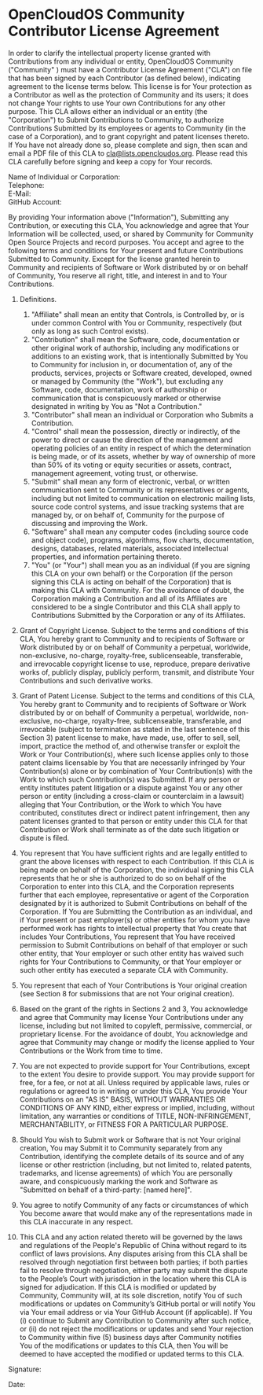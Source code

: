 # OpenCloudOS Community Contributor License Agreement
In order to clarify the intellectual property license granted with Contributions from any individual or entity, OpenCloudOS Community ("Community" ) must have a Contributor License Agreement ("CLA") on file that has been signed by each Contributor (as defined below), indicating agreement to the license terms below.
This license is for Your protection as a Contributor as well as the protection of Community and its users; it does not change Your rights to use Your own Contributions for any other purpose.
This CLA allows either an individual or an entity (the "Corporation") to Submit Contributions to Community, to authorize Contributions Submitted by its employees or agents to Community (in the case of a Corporation), and to grant copyright and patent licenses thereto.
If You have not already done so, please complete and sign, then scan and email a PDF file of this CLA to cla@lists.opencloudos.org. Please read this CLA carefully before signing and keep a copy for Your records.

Name of Individual or Corporation:          
Telephone:           
E-Mail:          
GitHub Account:          

By providing Your information above ("Information"), Submitting any Contribution, or executing this CLA, You acknowledge and agree that Your Information will be collected, used, or shared by Community for Community Open Source Projects and record purposes.
You accept and agree to the following terms and conditions for Your present and future Contributions Submitted to Community. Except for the license granted herein to Community and recipients of Software or Work distributed by or on behalf of Community, You reserve all right, title, and interest in and to Your Contributions.

1. Definitions.
      1. "Affiliate" shall mean an entity that Controls, is Controlled by, or is under common Control with You or Community, respectively (but only as long as such Control exists).
      2. "Contribution" shall mean the Software, code, documentation or other original work of authorship, including any modifications or additions to an existing work, that is intentionally Submitted by You to Community for inclusion in, or documentation of, any of the products, services, projects or Software created, developed, owned or managed by Community (the "Work"), but excluding any Software, code, documentation, work of authorship or communication that is conspicuously marked or otherwise designated in writing by You as "Not a Contribution."
      3. "Contributor" shall mean an individual or Corporation who Submits a Contribution.
      4. "Control" shall mean the possession, directly or indirectly, of the power to direct or cause the direction of the management and operating policies of an entity in respect of which the determination is being made, or of its assets, whether by way of ownership of more than 50% of its voting or equity securities or assets, contract, management agreement, voting trust, or otherwise.
      5. "Submit" shall mean any form of electronic, verbal, or written communication sent to Community or its representatives or agents, including but not limited to communication on electronic mailing lists, source code control systems, and issue tracking systems that are managed by, or on behalf of, Community for the purpose of discussing and improving the Work.
      6. "Software" shall mean any computer codes (including source code and object code), programs, algorithms, flow charts, documentation, designs, databases, related materials, associated intellectual properties, and information pertaining thereto.
      7. "You" (or "Your") shall mean you as an individual (if you are signing this CLA on your own behalf) or the Corporation (if the person signing this CLA is acting on behalf of the Corporation) that is making this CLA with Community. For the avoidance of doubt, the Corporation making a Contribution and all of its Affiliates are considered to be a single Contributor and this CLA shall apply to Contributions Submitted by the Corporation or any of its Affiliates.
2.	Grant of Copyright License. Subject to the terms and conditions of this CLA, You hereby grant to Community and to recipients of Software or Work distributed by or on behalf of Community a perpetual, worldwide, non-exclusive, no-charge, royalty-free, sublicenseable, transferable, and irrevocable copyright license to use, reproduce, prepare derivative works of, publicly display, publicly perform, transmit, and distribute Your Contributions and such derivative works.
3.	Grant of Patent License. Subject to the terms and conditions of this CLA, You hereby grant to Community and to recipients of Software or Work distributed by or on behalf of Community a perpetual, worldwide, non-exclusive, no-charge, royalty-free, sublicenseable, transferable, and irrevocable (subject to termination as stated in the last sentence of this Section 3) patent license to make, have made, use, offer to sell, sell, import, practice the method of, and otherwise transfer or exploit the Work or Your Contribution(s), where such license applies only to those patent claims licensable by You that are necessarily infringed by Your Contribution(s) alone or by combination of Your Contribution(s) with the Work to which such Contribution(s) was Submitted. If any person or entity institutes patent litigation or a dispute against You or any other person or entity (including a cross-claim or counterclaim in a lawsuit) alleging that Your Contribution, or the Work to which You have contributed, constitutes direct or indirect patent infringement, then any patent licenses granted to that person or entity under this CLA for that Contribution or Work shall terminate as of the date such litigation or dispute is filed.

4.	You represent that You have sufficient rights and are legally entitled to grant the above licenses with respect to each Contribution. If this CLA is being made on behalf of the Corporation, the individual signing this CLA represents that he or she is authorized to do so on behalf of the Corporation to enter into this CLA, and the Corporation represents further that each employee, representative or agent of the Corporation designated by it is authorized to Submit Contributions on behalf of the Corporation. If You are Submitting the Contribution as an individual, and if Your present or past employer(s) or other entities for whom you have performed work has rights to intellectual property that You create that includes Your Contributions, You represent that You have received permission to Submit Contributions on behalf of that employer or such other entity, that Your employer or such other entity has waived such rights for Your Contributions to Community, or that Your employer or such other entity has executed a separate CLA with Community.
5.	You represent that each of Your Contributions is Your original creation (see Section 8 for submissions that are not Your original creation).
6.	Based on the grant of the rights in Sections 2 and 3, You acknowledge and agree that Community may license Your Contributions under any license, including but not limited to copyleft, permissive, commercial, or proprietary license. For the avoidance of doubt, You acknowledge and agree that Community may change or modify the license applied to Your Contributions or the Work from time to time.
7.	You are not expected to provide support for Your Contributions, except to the extent You desire to provide support. You may provide support for free, for a fee, or not at all. Unless required by applicable laws, rules or regulations or agreed to in writing or under this CLA, You provide Your Contributions on an "AS IS" BASIS, WITHOUT WARRANTIES OR CONDITIONS OF ANY KIND, either express or implied, including, without limitation, any warranties or conditions of TITLE, NON-INFRINGEMENT, MERCHANTABILITY, or FITNESS FOR A PARTICULAR PURPOSE.
8.	Should You wish to Submit work or Software that is not Your original creation, You may Submit it to Community separately from any Contribution, identifying the complete details of its source and of any license or other restriction (including, but not limited to, related patents, trademarks, and license agreements) of which You are personally aware, and conspicuously marking the work and Software as "Submitted on behalf of a third-party: [named here]".
9.	You agree to notify Community of any facts or circumstances of which You become aware that would make any of the representations made in this CLA inaccurate in any respect.
10.	This CLA and any action related thereto will be governed by the laws and regulations of the People's Republic of China without regard to its conflict of laws provisions. Any disputes arising from this CLA shall be resolved through negotiation first between both parties; if both parties fail to resolve through negotiation, either party may submit the dispute to the People’s Court with jurisdiction in the location where this CLA is signed for adjudication. If this CLA is modified or updated by Community, Community will, at its sole discretion, notify You of such modifications or updates on Community’s GitHub portal or will notify You via Your email address or via Your GitHub Account (if applicable). If You (i) continue to Submit any Contribution to Community after such notice, or (ii) do not reject the modifications or updates and send Your rejection to Community within five (5) business days after Community notifies You of the modifications or updates to this CLA, then You will be deemed to have accepted the modified or updated terms to this CLA.

Signature:

Date:
